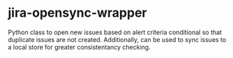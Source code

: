 # jira-opensync-wrapper
Python class to open new issues based on alert criteria conditional so that duplicate issues are not created. Additionally, can be used to sync issues to a local store for greater consistentancy checking.
